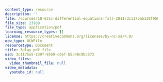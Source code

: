 ```yaml
---
content_type: resource
description: ''
file: /courses/18-03sc-differential-equations-fall-2011/3c1175a5139f9500c0efb5c48c9bc673_pDfQHohL4Xs.pdf
file_size: 23109
file_type: application/pdf
learning_resource_types: []
license: https://creativecommons.org/licenses/by-nc-sa/4.0/
ocw_type: OCWFile
resourcetype: Document
title: 3play pdf file
uid: 3c1175a5-139f-9500-c0ef-b5c48c9bc673
video_files:
  video_thumbnail_file: null
video_metadata:
  youtube_id: null
---
```


